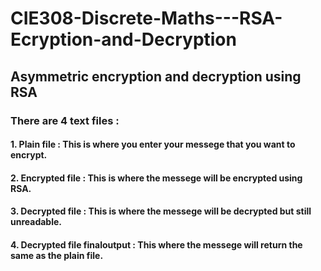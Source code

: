 # CIE308-Discrete-Maths---RSA-Ecryption-and-Decryption

## Asymmetric encryption and decryption using RSA

### There are 4 text files :

#### 1. Plain file : This is where you enter your messege that you want to encrypt.
#### 2. Encrypted file : This is where the messege will be encrypted using RSA.
#### 3. Decrypted file : This is where the messege will be decrypted but still unreadable.
#### 4. Decrypted file finaloutput : This where the messege will return the same as the plain file.
